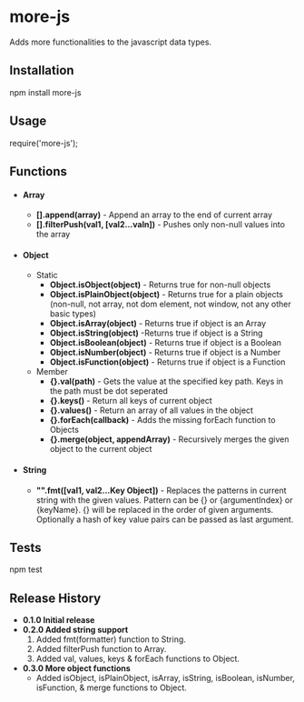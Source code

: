 # more-js

Adds more functionalities to the javascript data types.

## Installation

  npm install more-js

## Usage

  require('more-js');

## Functions

* #### Array
  * **[].append(array)** - Append an array to the end of current array
  * **[].filterPush(val1, [val2...valn])** - Pushes only non-null values into the array

* #### Object
  * Static
    * **Object.isObject(object)** - Returns true for non-null objects
    * **Object.isPlainObject(object)** - Returns true for a plain objects (non-null, not array, not dom element, not window, not any other basic types)
    * **Object.isArray(object)** - Returns true if object is an Array
    * **Object.isString(object)** -Returns true if object is a String
    * **Object.isBoolean(object)** - Returns true if object is a Boolean
    * **Object.isNumber(object)** - Returns true if object is a Number
    * **Object.isFunction(object)** - Returns true if object is a Function
  * Member
    * **{}.val(path)** - Gets the value at the specified key path. Keys in the path must be dot seperated
    * **{}.keys()** - Return all keys of current object
    * **{}.values()** - Return an array of all values in the object
    * **{}.forEach(callback)** - Adds the missing forEach function to Objects
    * **{}.merge(object, appendArray)** - Recursively merges the given object to the current object

* #### String
  * **"".fmt([val1, val2...Key Object])** - Replaces the patterns in current string with the given values. Pattern can be {} or {argumentIndex} or {keyName}. {} will be replaced in the order of given arguments. Optionally a hash of key value pairs can be passed as last argument.

## Tests

  npm test

## Release History

* **0.1.0 Initial release**
* **0.2.0 Added string support**
  1. Added fmt(formatter) function to String.
  2. Added filterPush function to Array.
  3. Added val, values, keys & forEach functions to Object.
* **0.3.0 More object functions**
  * Added isObject, isPlainObject, isArray, isString, isBoolean, isNumber, isFunction, & merge functions to Object.
